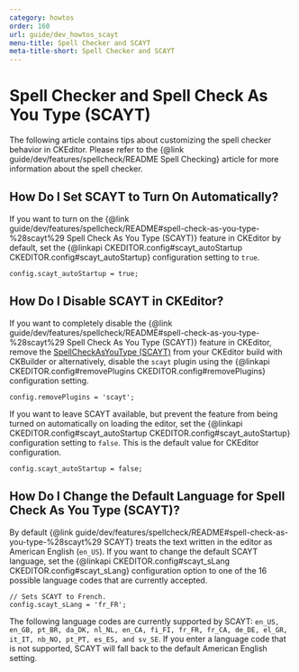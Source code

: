 ```yaml
---
category: howtos
order: 160
url: guide/dev_howtos_scayt
menu-title: Spell Checker and SCAYT
meta-title-short: Spell Checker and SCAYT
---
```

<!--
Copyright (c) 2003-2017, CKSource - Frederico Knabben. All rights reserved.
For licensing, see LICENSE.md.
-->

# Spell Checker and Spell Check As You Type (SCAYT)

The following article contains tips about customizing the spell checker behavior in CKEditor. Please refer to the {@link guide/dev/features/spellcheck/README Spell Checking} article for more information about the spell checker.


## How Do I Set SCAYT to Turn On Automatically?

If you want to turn on the {@link guide/dev/features/spellcheck/README#spell-check-as-you-type-%28scayt%29 Spell Check As You Type (SCAYT)} feature in CKEditor by default, set the {@linkapi CKEDITOR.config#scayt_autoStartup CKEDITOR.config#scayt_autoStartup} configuration setting to `true`.

	config.scayt_autoStartup = true;


## How Do I Disable SCAYT in CKEditor?

If you want to completely disable the {@link guide/dev/features/spellcheck/README#spell-check-as-you-type-%28scayt%29 Spell Check As You Type (SCAYT)} feature in CKEditor, remove the [SpellCheckAsYouType (SCAYT)](https://ckeditor.com/cke4/addon/scayt) from your CKEditor build with CKBuilder or alternatively, disable the `scayt` plugin using the {@linkapi CKEDITOR.config#removePlugins CKEDITOR.config#removePlugins} configuration setting.

	config.removePlugins = 'scayt';

If you want to leave SCAYT available, but prevent the feature from being turned on automatically on loading the editor, set the {@linkapi CKEDITOR.config#scayt_autoStartup CKEDITOR.config#scayt_autoStartup} configuration setting to `false`. This is the default value for CKEditor configuration.

	config.scayt_autoStartup = false;


## How Do I Change the Default Language for Spell Check As You Type (SCAYT)?

By default {@link guide/dev/features/spellcheck/README#spell-check-as-you-type-%28scayt%29 SCAYT} treats the text written in the editor as American English (`en_US`). If you want to change the default SCAYT language, set the {@linkapi CKEDITOR.config#scayt_sLang CKEDITOR.config#scayt_sLang} configuration option to one of the 16 possible language codes that are currently accepted.

	// Sets SCAYT to French.
	config.scayt_sLang = 'fr_FR';

The following language codes are currently supported by SCAYT: `en_US, en_GB, pt_BR, da_DK, nl_NL, en_CA, fi_FI, fr_FR, fr_CA, de_DE, el_GR, it_IT, nb_NO, pt_PT, es_ES, and sv_SE`. If you enter a language code that is not supported, SCAYT will fall back to the default American English setting.
